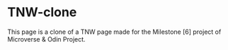 # TNW-clone
This page is a clone of a TNW page made for the Milestone [6] project of Microverse &amp; Odin Project.
